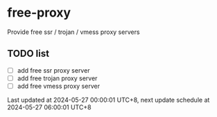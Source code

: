 
# free-proxy
Provide free ssr / trojan / vmess proxy servers


## TODO list
- [ ] add free ssr proxy server
- [ ] add free trojan proxy server
- [ ] add free vmess proxy server

Last updated at 2024-05-27 00:00:01 UTC+8, next update schedule at 2024-05-27 06:00:01 UTC+8

